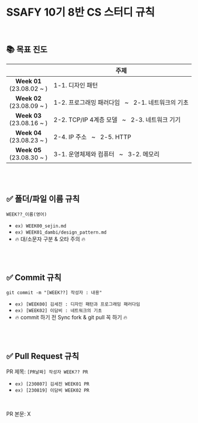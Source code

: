 # SSAFY 10기 8반 CS 스터디 규칙 

<br />

## 📚 목표 진도
||주제|
|:-:|---|
|<b>Week 01</b> </br>(23.08.02 ~ ) | 1-1. 디자인 패턴 |
|<b>Week 02</b> </br>(23.08.09 ~ ) | 1-2. 프로그래밍 패러다임 &nbsp; ~ &nbsp; 2-1. 네트워크의 기초 |
|<b>Week 03</b> </br>(23.08.16 ~ ) | 2-2. TCP/IP 4계층 모델 &nbsp; ~ &nbsp; 2-3. 네트워크 기기 |
|<b>Week 04</b> </br>(23.08.23 ~ ) | 2-4. IP 주소 &nbsp; ~ &nbsp; 2-5. HTTP |
|<b>Week 05</b> </br>(23.08.30 ~ ) | 3-1. 운영체제와 컴퓨터 &nbsp; ~ &nbsp; 3-2. 메모리 |

<br />
<br />

## ✅ 폴더/파일 이름 규칙
`WEEK??_이름(영어)`
- `ex) WEEK00_sejin.md`
- `ex) WEEK01_dambi/design_pattern.md`
- 🔥 대/소문자 구분 & 오타 주의 🔥

<br />
<br />

## ✅ Commit 규칙
`git commit -m "[WEEK??] 작성자 : 내용"`
- `ex) [WEEK00] 김세진 : 디자인 패턴과 프로그래밍 패러다임`
- `ex) [WEEK02] 이담비 : 네트워크의 기초`
- 🔥 commit 하기 전 Sync fork & git pull 꼭 하기 🔥


<br />
<br />

## ✅ Pull Request 규칙
PR 제목: `[PR날짜] 작성자 WEEK?? PR`
- `ex) [230807] 김세진 WEEK01 PR`
- `ex) [230819] 이담비 WEEK02 PR`

<br />

PR 본문: X

<br />



